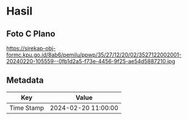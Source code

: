 # Hasil

## Foto C Plano

https://sirekap-obj-formc.kpu.go.id/8ab6/pemilu/ppwp/35/27/12/20/02/3527122002001-20240220-105559--0fb1d2a5-f73e-4456-9f25-ae54d5887210.jpg


## Metadata

| Key        | Value               |
| ---------- | ------------------- |
| Time Stamp | 2024-02-20 11:00:00 |



